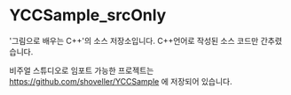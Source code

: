 # YCCSample_srcOnly
'그림으로 배우는 C++'의 소스 저장소입니다. C++언어로 작성된 소스 코드만 간추렸습니다. 

비주얼 스튜디오로 임포트 가능한 프로젝트는 https://github.com/shoveller/YCCSample 에 저장되어 있습니다.
